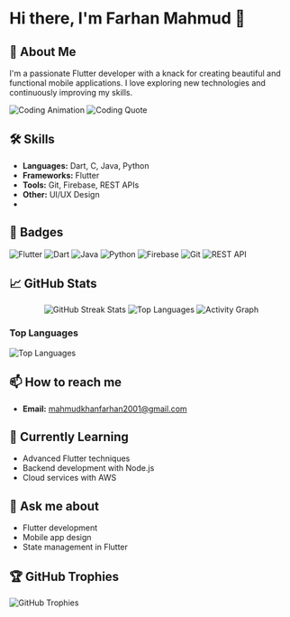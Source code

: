 # Hi there, I'm Farhan Mahmud 👋

## 🚀 About Me
I'm a passionate Flutter developer with a knack for creating beautiful and functional mobile applications. I love exploring new technologies and continuously improving my skills.

<img alt="Coding Animation" src="https://media.giphy.com/media/13HgwGsXF0aiGY/giphy.gif">

<img alt="Coding Quote" src="https://readme-typing-svg.herokuapp.com/?font=Fira+Code&size=24&pause=1000&color=F70000&width=435&lines=Code+is+like+humor.+When+you+have+to+explain+it,+it’s+bad.">

## 🛠 Skills
- **Languages:** Dart, C, Java, Python
- **Frameworks:** Flutter
- **Tools:** Git, Firebase, REST APIs
- **Other:** UI/UX Design
- 
## 🏅 Badges
![Flutter](https://img.shields.io/badge/Flutter-02569B?style=for-the-badge&logo=flutter&logoColor=white)
![Dart](https://img.shields.io/badge/Dart-0175C2?style=for-the-badge&logo=dart&logoColor=white)
![Java](https://img.shields.io/badge/Java-007396?style=for-the-badge&logo=java&logoColor=white)
![Python](https://img.shields.io/badge/Python-3776AB?style=for-the-badge&logo=python&logoColor=white)
![Firebase](https://img.shields.io/badge/Firebase-FFCA28?style=for-the-badge&logo=firebase&logoColor=white)
![Git](https://img.shields.io/badge/Git-F05032?style=for-the-badge&logo=git&logoColor=white)
![REST API](https://img.shields.io/badge/REST%20API-FF6F00?style=for-the-badge&logo=rest&logoColor=white)

## 📈 GitHub Stats


<div align="center">
  <!-- GitHub Streak Stats -->
  <img src="https://github-readme-streak-stats.herokuapp.com/?user=farhanmahmud21&theme=algolia&hide_border=true" alt="GitHub Streak Stats" />

  <!-- Most Used Languages -->
  <img src="https://github-readme-stats.vercel.app/api/top-langs/?username=farhanmahmud21&theme=algolia&hide_border=true&layout=compact" alt="Top Languages" />

  <!-- Activity Graph -->
  <img src="https://github-readme-activity-graph.vercel.app/graph?username=farhanmahmud21&theme=react-dark&hide_border=true" alt="Activity Graph" />
</div>

### Top Languages
<img alt="Top Languages" src="https://github-readme-stats.vercel.app/api/top-langs/?username=farhanmahmud21&layout=compact&theme=radical">

## 📫 How to reach me
- **Email:** mahmudkhanfarhan2001@gmail.com

## 🌱 Currently Learning
- Advanced Flutter techniques
- Backend development with Node.js
- Cloud services with AWS

## 💬 Ask me about
- Flutter development
- Mobile app design
- State management in Flutter


## 🏆 GitHub Trophies
<img alt="GitHub Trophies" src="https://github-profile-trophy.vercel.app/?username=farhanmahmud21&theme=radical&no-frame=true&margin-w=15&margin-h=15">




